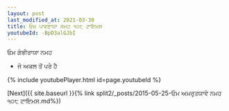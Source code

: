 ```yaml
---
layout: post
last_modified_at: 2021-03-30
title: ਓਮ ਪਾਵਣਾਯਾ ਨਮਹ ੧੦੮ ਟਾਇਮਸ
youtubeId: -BpD3alGJbI
---
```

 
 
 ਓਮ ਗੰਭੀਰਾਯਾ ਨਮਹ  
 
 -  ਜੋ ਅਕਲ ਤੋਂ ਪਰੇ ਹੈ 
 
  
 
  
 
 
 
 
 
 


{% include youtubePlayer.html id=page.youtubeId %}
 
[Next]({{ site.baseurl }}{% link  split2/_posts/2015-05-25-ਓਮ ਅਮਰੁਤਯਾਵੇ ਨਮਹ ੧੦੮ ਟਾਇਮਸ.md%})
 
